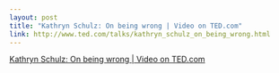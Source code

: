 ```yaml
--- 
layout: post
title: "Kathryn Schulz: On being wrong | Video on TED.com"
link: http://www.ted.com/talks/kathryn_schulz_on_being_wrong.html
---
```

<a href=
"http://www.ted.com/talks/kathryn_schulz_on_being_wrong.html">Kathryn
Schulz: On being wrong | Video on TED.com</a><br>
